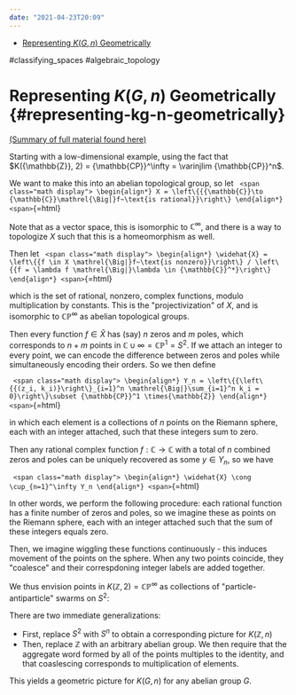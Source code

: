 ```yaml
---
date: "2021-04-23T20:09"
---
```


-   [Representing $K(G, n)$ Geometrically](#representing-kg-n-geometrically)














\#classifying_spaces \#algebraic_topology

# Representing $K(G, n)$ Geometrically {#representing-kg-n-geometrically}

[(Summary of full material found here)](http://math.ucr.edu/home/baez/week151.html)

Starting with a low-dimensional example, using the fact that $K({\mathbb{Z}}, 2) = {\mathbb{CP}}^\infty = \varinjlim {\mathbb{CP}}^n$.

We want to make this into an abelian topological group, so let `
<span class="math display">
\begin{align*}
X = \left\{{{\mathbb{C}}\to {\mathbb{C}}\mathrel{\Big|}f~\text{is rational}}\right\}
\end{align*}
<span>`{=html}

Note that as a vector space, this is isomorphic to ${\mathbb{C}}^\infty$, and there is a way to topologize $X$ such that this is a homeomorphism as well.

Then let `
<span class="math display">
\begin{align*}
\widehat{X} = \left\{{f \in X \mathrel{\Big|}f~\text{is nonzero}}\right\} / \left\{{f = \lambda f \mathrel{\Big|}\lambda \in {\mathbb{C}}^*}\right\}
\end{align*}
<span>`{=html}

which is the set of rational, nonzero, complex functions, modulo multiplication by constants. This is the "projectivization" of $X$, and is isomorphic to ${\mathbb{CP}}^\infty$ as abelian topological groups.

Then every function $f\in \widehat{X}$ has (say) $n$ zeros and $m$ poles, which corresponds to $n+m$ points in ${\mathbb{C}}\cup \infty = {\mathbb{CP}}^1 = S^2$. If we attach an integer to every point, we can encode the difference between zeros and poles while simultaneously encoding their orders. So we then define

`
<span class="math display">
\begin{align*}
Y_n = \left\{{\left\{{(z_i, k_i)}\right\}_{i=1}^n \mathrel{\Big|}\sum_{i=1}^n k_i = 0}\right\}\subset {\mathbb{CP}}^1 \times{\mathbb{Z}}
\end{align*}
<span>`{=html}

in which each element is a collections of $n$ points on the Riemann sphere, each with an integer attached, such that these integers sum to zero.

Then any rational complex function $f: {\mathbb{C}}\to {\mathbb{C}}$ with a total of $n$ combined zeros and poles can be uniquely recovered as some $y\in Y_n$, so we have

`
<span class="math display">
\begin{align*}
\widehat{X} \cong \cup_{n=1}^\infty Y_n
\end{align*}
<span>`{=html}

In other words, we perform the following procedure: each rational function has a finite number of zeros and poles, so we imagine these as points on the Riemann sphere, each with an integer attached such that the sum of these integers equals zero.

Then, we imagine wiggling these functions continuously - this induces movement of the points on the sphere. When any two points coincide, they "coalesce" and their correspdoning integer labels are added together.

We thus envision points in $K({\mathbb{Z}}, 2) = {\mathbb{CP}}^\infty$ as collections of "particle-antiparticle" swarms on $S^2$:

There are two immediate generalizations:

-   First, replace $S^2$ with $S^n$ to obtain a corresponding picture for $K({\mathbb{Z}}, n)$
-   Then, replace ${\mathbb{Z}}$ with an arbitrary abelian group. We then require that the aggregate word formed by all of the points multiples to the identity, and that coaslescing corresponds to multiplication of elements.

This yields a geometric picture for $K(G, n)$ for any abelian group $G$.

